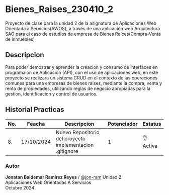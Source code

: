 # Bienes_Raises_230410_2
Proyecto de clase para la unidad 2 de la asignatura de Aplicaciones Web Orientada a Servicios(AWOS), a través de una aplicación web Arquitectura SAO para el caso de estudios de empresa de Bienes Raíces(Compra-Venta de inmuebles)

## Descripcion
Para poder demostrar y aprender la creacion y consumo de interfaces en programaion de Aplicacion (API), con el uso de aplicaciones web, en este proyecto se realizara un sistema CRUD en el contexto de las operaciones comunes para una empresas de bienes raises, mediante la compra, venta y renta de propiedades, utilizando reglas  de negocio apropiadas para la gestion, identificacion y control de usuarios.

## Historial Practicas

|No.|Feacha|Descripcion|Potenciador|Estatus|
|--|--|--|--|--|
|8.|17/10/2024|Nuevo Repositorio del proyecto implementacion .gitignore|1|👌Activa|

### Autor
**Jonatan Baldemar Ramirez Reyes** / [@jon-ram](https://github.com/Jon-ram)
Unidad 2<br>
Aplicaciones Web Orientadas A Servicios<br>
Octubre 2024